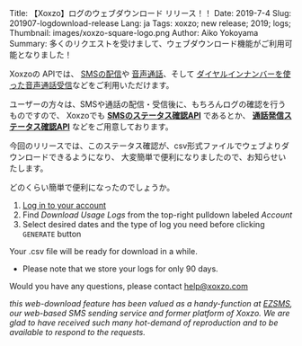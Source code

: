 Title: 【Xoxzo】ログのウェブダウンロード リリース！！
Date: 2019-7-4
Slug: 201907-logdownload-release
Lang: ja
Tags: xoxzo; new release; 2019; logs;
Thumbnail: images/xoxzo-square-logo.png
Author: Aiko Yokoyama
Summary: 多くのリクエストを受けまして、ウェブダウンロード機能がご利用可能となりました！

Xoxzoの APIでは、 [SMSの配信](https://www.xoxzo.com/ja/about/sms-api/)や
[音声通話](https://www.xoxzo.com/ja/about/voice-api/)、そして
[ダイヤルインナンバーを使った音声通話受信](https://www.xoxzo.com/en/about/dial-in-api/)などをご利用いただけます。

ユーザーの方々は、SMSや通話の配信・受信後に、もちろんログの確認を行うものですので、 
Xoxzoでも [**SMSのステータス確認API**](https://docs.xoxzo.com/en/sms.html#check-sms-status-api) であるとか、
[**通話発信ステータス確認API**](https://docs.xoxzo.com/en/voice.html#checking-call-status) などをご用意しております。

今回のリリースでは、このステータス確認が、csv形式ファイルでウェブよりダウンロードできるようになり、
大変簡単で便利になりましたので、お知らせいたします。

どのくらい簡単で便利になったのでしょうか。

1. [Log in to your account](https://www.xoxzo.com/en/accounts/login/)
1. Find _Download Usage Logs_ from the top-right pulldown labeled _Account_
1. Select desired dates and the type of log you need before clicking `GENERATE` button

Your .csv file will be ready for download in a while.

* Please note that we store your logs for only 90 days.

Would you have any questions, please contact help@xoxzo.com

_this web-download feature has been valued as a handy-function at [EZSMS](https://www.ezsms.biz/en/), our web-based SMS sending service and former platform of Xoxzo. We are glad to have received such many hot-demand of reproduction and to be available to respond to the requests._
